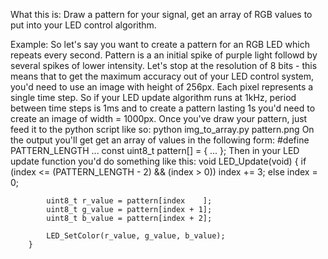 What this is: 
	Draw a pattern for your signal, get an array of RGB values to put into your LED control algorithm.

Example:
	So let's say you want to create a pattern for an RGB LED which repeats every second. Pattern is a an initial spike of purple light followd by several spikes of lower intensity.
	Let's stop at the resolution of 8 bits - this means that to get the maximum accuracy out of your LED control system, you'd need to use an image with height of 256px.
	Each pixel represents a single time step. So if your LED update algorithm runs at 1kHz, period between time steps is 1ms and to create a pattern lasting 1s you'd need to create an image of width = 1000px.
	Once you've draw your pattern, just feed it to the python script like so:
		python img_to_array.py pattern.png
	On the output you'll get get an array of values in the following form:
		#define PATTERN_LENGTH ...
		const uint8_t pattern[] = { ... };
	Then in your LED update function you'd do something like this:
		void LED_Update(void)
		{
			if (index <= (PATTERN_LENGTH - 2) && (index > 0))
				index += 3;
			else
				index = 0;

			uint8_t r_value = pattern[index    ];
			uint8_t g_value = pattern[index + 1];
			uint8_t b_value = pattern[index + 2];
			
			LED_SetColor(r_value, g_value, b_value);
		}
